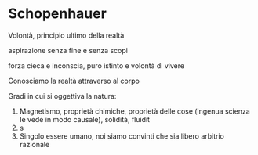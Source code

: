 # Schopenhauer

Volontà, principio ultimo della realtà

aspirazione senza fine e senza scopi

forza cieca e inconscia, puro istinto e volontà di vivere

Conosciamo la realtà attraverso al corpo

Gradi in cui si oggettiva la natura:

1. Magnetismo, proprietà chimiche, proprietà delle cose (ingenua scienza le vede in modo causale), solidità, fluidit 
2. s
3. Singolo essere umano, noi siamo convinti che sia libero arbitrio razionale
<!--stackedit_data:
eyJoaXN0b3J5IjpbODI3NDY4MTM1LDM3NzQ3MjIzNF19
-->